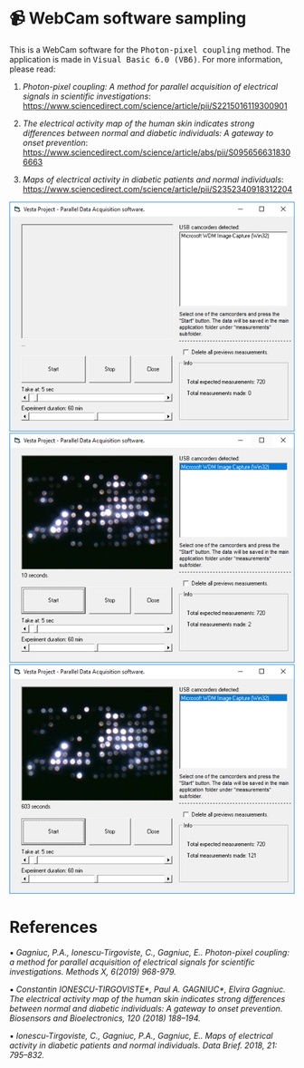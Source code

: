 # :video_camera: WebCam software sampling
This is a WebCam software for the <kbd>Photon-pixel coupling</kbd> method. The application is made in <kbd>Visual Basic 6.0 (VB6)</kbd>. For more information, please read:

1) <i>Photon-pixel coupling: A method for parallel acquisition of electrical signals in scientific investigations</i>:
https://www.sciencedirect.com/science/article/pii/S2215016119300901

2) <i>The electrical activity map of the human skin indicates strong differences between normal and diabetic individuals: A gateway to onset prevention</i>:
https://www.sciencedirect.com/science/article/abs/pii/S0956566318306663

3) <i>Maps of electrical activity in diabetic patients and normal individuals</i>:
https://www.sciencedirect.com/science/article/pii/S2352340918312204

![screenshot](https://github.com/Gagniuc/WebCam-software-sampling/blob/main/WebCam%20software%20(1).PNG)
![screenshot](https://github.com/Gagniuc/WebCam-software-sampling/blob/main/WebCam%20software%20(2).PNG)
![screenshot](https://github.com/Gagniuc/WebCam-software-sampling/blob/main/WebCam%20software%20(3).PNG)

# References
▪	<i>Gagniuc, P.A., Ionescu-Tirgoviste, C., Gagniuc, E.. Photon-pixel coupling: a method for parallel acquisition of electrical signals for scientific investigations. Methods X, 6(2019) 968-979.</i>

▪	<i>Constantin IONESCU-TIRGOVISTE*, Paul A. GAGNIUC*, Elvira Gagniuc. The electrical activity map of the human skin indicates strong differences between normal and diabetic individuals: A gateway to onset prevention. Biosensors and Bioelectronics, 120 (2018) 188–194. </i>

▪	<i>Ionescu-Tirgoviste, C., Gagniuc, P.A., Gagniuc, E.. Maps of electrical activity in diabetic patients and normal individuals.  Data Brief. 2018, 21: 795–832.</i>
